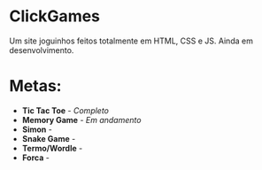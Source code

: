 # ClickGames
Um site joguinhos feitos totalmente em HTML, CSS e JS. Ainda em desenvolvimento.

# Metas:
* **Tic Tac Toe** - *Completo*
* **Memory Game** - *Em andamento*
* **Simon** -
* **Snake Game** -
* **Termo/Wordle** -
* **Forca** -

